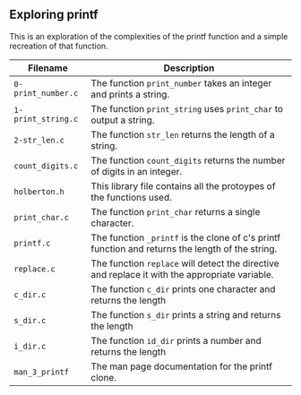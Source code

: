 ## Exploring printf ##

This is an exploration of the complexities of the printf function
and a simple recreation of that function.

| **Filename** | **Description** |
|--------------|-----------------|
| `0-print_number.c` | The function `print_number` takes an integer and prints a string. |
| `1-print_string.c` | The function `print_string` uses `print_char` to output a string. |
| `2-str_len.c` | The function `str_len` returns the length of a string.|
| `count_digits.c`| The function `count_digits` returns the number of digits in an integer. |
| `holberton.h` | This library file contains all the protoypes of the functions used. |
| `print_char.c` | The function `print_char` returns a single character. |
| `printf.c` | The function `_printf` is the clone of c's printf function and returns the length of the string. |
|`replace.c`| The function `replace` will detect the directive and replace it with the appropriate variable.|
| `c_dir.c` | The function `c_dir` prints one character and returns the length|
| `s_dir.c` | The function `s_dir` prints a string and returns the length|
| `i_dir.c` | The function `id_dir` prints a number and returns the length|
|`man_3_printf` | The man page documentation for the printf clone. |
